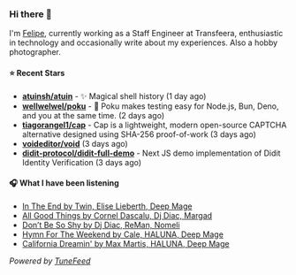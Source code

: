 ### Hi there 👋

I'm [Felipe](https://felipevm.com), currently working as a Staff Engineer at Transfeera, enthusiastic in technology and occasionally write about my experiences. Also a hobby photographer.

#### ⭐ Recent Stars
- **[atuinsh/atuin](https://github.com/atuinsh/atuin)** - ✨ Magical shell history (1 day ago)
- **[wellwelwel/poku](https://github.com/wellwelwel/poku)** - 🐷 Poku makes testing easy for Node.js, Bun, Deno, and you at the same time. (2 days ago)
- **[tiagorangel1/cap](https://github.com/tiagorangel1/cap)** - Cap is a lightweight, modern open-source CAPTCHA alternative designed using SHA-256 proof-of-work (3 days ago)
- **[voideditor/void](https://github.com/voideditor/void)** (3 days ago)
- **[didit-protocol/didit-full-demo](https://github.com/didit-protocol/didit-full-demo)** - Next JS demo implementation of Didit Identity Verification (3 days ago)

#### 🎧 What I have been listening
- [In The End by Twin, Elise Lieberth, Deep Mage](https://open.spotify.com/track/4M9djF7OPvBWw47XLu8abQ)
- [All Good Things by Cornel Dascalu, Dj Diac, Margad](https://open.spotify.com/track/3a7sdvMzjQwUjC12Aampe0)
- [Don’t Be So Shy by Dj Diac, ReMan, Nomeli](https://open.spotify.com/track/0hWJ5ixKLCyTYPhVoKf0Qa)
- [Hymn For The Weekend by Cale, HALUNA, Deep Mage](https://open.spotify.com/track/4vpn2gI4lX8udF1LALcKWE)
- [California Dreamin&#39; by Max Martis, HALUNA, Deep Mage](https://open.spotify.com/track/1AMjeJnvLuwIHHne2dVWFp)

_Powered by [TuneFeed](https://tunefeed.app?ref=github.com)_
